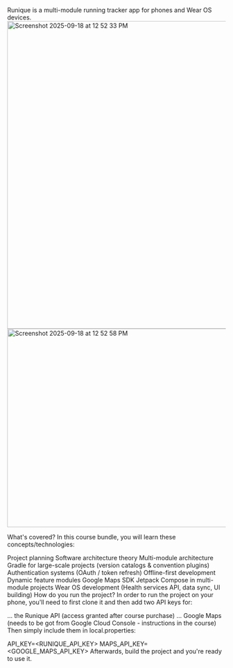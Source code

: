 Runique is a multi-module running tracker app for phones and Wear OS devices.
<img width="831" height="708" alt="Screenshot 2025-09-18 at 12 52 33 PM" src="https://github.com/user-attachments/assets/2ddf2dbb-2703-4a00-9597-43241b1c987f" />
<img width="816" height="457" alt="Screenshot 2025-09-18 at 12 52 58 PM" src="https://github.com/user-attachments/assets/0c0c4dce-f030-451e-9d1d-3b3b3b44f5af" />

What's covered?
In this course bundle, you will learn these concepts/technologies:

Project planning
Software architecture theory
Multi-module architecture
Gradle for large-scale projects (version catalogs & convention plugins)
Authentication systems (OAuth / token refresh)
Offline-first development
Dynamic feature modules
Google Maps SDK
Jetpack Compose in multi-module projects
Wear OS development (Health services API, data sync, UI building)
How do you run the project?
In order to run the project on your phone, you'll need to first clone it and then add two API keys for:

... the Runique API (access granted after course purchase)
... Google Maps (needs to be got from Google Cloud Console - instructions in the course)
Then simply include them in local.properties:

API_KEY=<RUNIQUE_API_KEY>
MAPS_API_KEY=<GOOGLE_MAPS_API_KEY>
Afterwards, build the project and you're ready to use it.
